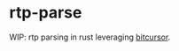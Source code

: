 # rtp-parse

WIP: rtp parsing in rust leveraging [bitcursor](https://github.com/bbaldino/bitcursor).
